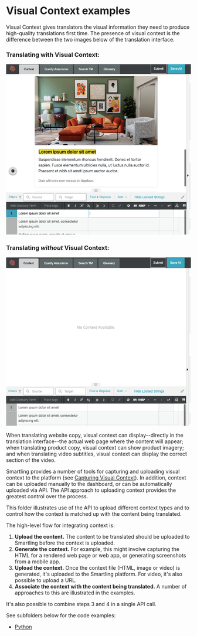 # Visual Context examples

Visual Context gives translators the visual information they need to produce high-quality translations first time. The presence of visual context is the difference between the two images below of the translation interface.

### Translating with Visual Context:
![Visual Context](https://raw.githubusercontent.com/Smartling/smartling-samples/master/visual-context/images/context.png)

### Translating *without* Visual Context:
![No Visual Context](https://raw.githubusercontent.com/Smartling/smartling-samples/master/visual-context/images/nocontext.png)

When translating website copy, visual context can display--directly in the translation interface--the actual web page where the content will appear; when translating product copy, visual context can show product imagery; and when translating video subtitles, visual context can display the correct section of the video. 

Smartling provides a number of tools for capturing and uploading visual context to the platform (see [Capturing Visual Context](https://help.smartling.com/hc/en-us/sections/360001682353-Capturing-Visual-Context)). In addition, context can be uploaded manually to the dashboard, or can be automatically uploaded via API. The API approach to uploading context provides the greatest control over the process. 

This folder illustrates use of the API to upload different context types and to control how the context is matched up with the content being translated.

The high-level flow for integrating context is:

1. **Upload the content.** The content to be translated should be uploaded to Smartling before the context is uploaded.
2. **Generate the context.** For example, this might involve capturing the HTML for a rendered web page or web app, or generating screenshots from a mobile app.
3. **Upload the context.** Once the context file (HTML, image or video) is generated, it's uploaded to the Smartling platform. For video, it's also possible to upload a URL.
4. **Associate the context with the content being translated.** A number of approaches to this are illustrated in the examples.

It's also possible to combine steps 3 and 4 in a single API call.

See subfolders below for the code examples:

* [Python](python)


